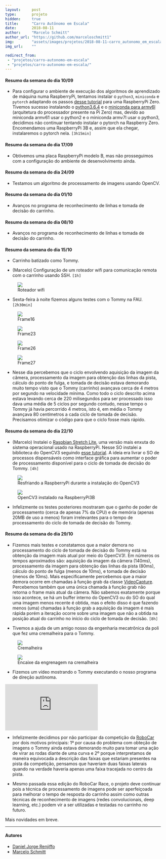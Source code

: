 ```yaml
---
layout:     post
type:       projeto
hidden:     true
title:      "Carro Autônomo em Escala"
date:       2018-08-11
author:     "Marcelo Schmitt"
author_url: "https://github.com/marceloschmitt1"
img:        "assets/images/projetos/2018-08-11-carro_autonomo_em_escala/car.jpg"
img_url:    ""

redirect_from:
 - "projetos/carro-autonomo-em-escala"
 - "projetos/carro-autonomo-em-escala/"
---
```


#### Resumo da semana do dia 10/09

- Para configurar o ambiente de execução dos algoritmos de aprendizado de máquina numa RaspberryPi, tentamos instalar o `python3`, `miniconda` e `pytorch` adaptando os passos [desse tutorial](https://gist.github.com/fgolemo/b973a3fa1aaa67ac61c480ae8440e754) para uma RaspberryPi Zero. Tivemos sucesso instalando o [python3.6.4](https://gist.github.com/SeppPenner/46349b29d90f71fe14319c59f2d7e4e4) e o [miniconda para armv6l](https://repo.continuum.io/miniconda/Miniconda-3.5.5-Linux-armv6l.sh) (arquitetura do processador presente na Pi Zero) mas, devido ao miniconda armv61 usar o python2 e o miniconda armv7l usar o python3, decidimos não continuar tentando instalar o pytorch na Raspberry Zero. Encomendamos uma RaspberryPi 3B e, assim que ela chegar, instalaremos o pytorch nela. `[3h15min]`

#### Resumo da semana do dia 17/09

- Obtivemos uma placa RaspberryPi modelo B, mas não prosseguimos com a configuração do ambiente de desenvolvimento ainda.

#### Resumo da semana do dia 24/09

- Testamos um algoritmo de processamento de imagens usando OpenCV.

#### Resumo da semana do dia 01/10

- Avanços no programa de reconhecimento de linhas e tomada de decisão do carrinho.

#### Resumo da semana do dia 08/10

- Avanços no programa de reconhecimento de linhas e tomada de decisão do carrinho.

#### Resumo da semana do dia 15/10

- Carrinho batizado como Tommy.

- (Marcelo) Configuração de um roteador wifi para comunicação remota com o carrinho usando SSH. `[1h]`

<div class="img-container">
  <figure>
    <img src="{{ site.baseurl }}/assets/images/projetos/2018-08-11-carro_autonomo_em_escala/retoador_tommy_net.jpg">
    <figcaption>Roteador wifi</figcaption>
  </figure>
</div>

- Sexta-feira à noite fizemos alguns testes com o Tommy na FAU. `[2h30min]`

<div class="img-container">
  <figure>
    <img src="{{ site.baseurl }}/assets/images/projetos/2018-08-11-carro_autonomo_em_escala/frame16.png">
    <figcaption>Frame16</figcaption>
  </figure>
  <figure>
    <img src="{{ site.baseurl }}/assets/images/projetos/2018-08-11-carro_autonomo_em_escala/frame23.png">
    <figcaption>Frame23</figcaption>
  </figure>
</div>

<div class="img-container">
  <figure>
    <img src="{{ site.baseurl }}/assets/images/projetos/2018-08-11-carro_autonomo_em_escala/frame26.png">
    <figcaption>Frame26</figcaption>
  </figure>
  <figure>
    <img src="{{ site.baseurl }}/assets/images/projetos/2018-08-11-carro_autonomo_em_escala/frame27.png">
    <figcaption>Frame27</figcaption>
  </figure>
</div>

- Nesse dia percebemos que o ciclo envolvendo aquisição da imagem da câmera, processamento da imagem para obtenção das linhas da pista, cálculo do ponto de fulga, e tomada de decisão estava demorando muito tempo visto que o Tommy (carrinho) avançava cerca de 4 metros por segundo na velocidade mínima. Como todo o ciclo descrito acima estava levando cerca de 220 milisegundos para ser processado isso dava uma média de 5 ciclos por segundo contudo, nesse tempo o Tommy já havia percorrido 4 metros, isto é, em média o Tommy avançava 80 centímetros a cada ciclo de tomada de decisão. Precisamos otimizar o código para que o ciclo fosse mais rápido.

#### Resumo da semana do dia 22/10

- (Marcelo) Instalei o [Raspbian Stretch Lite](https://www.raspberrypi.org/downloads/raspbian/), uma versão mais enxuta do sistema operacional usado na RaspberryPi. Nesse SO instalei a biblioteca do OpenCV3 seguindo [esse tutorial](https://www.pyimagesearch.com/2016/04/18/install-guide-raspberry-pi-3-raspbian-jessie-opencv-3/). A ideia era livrar o SO de processos dispensáveis como interface gráfica para aumentar o poder de processamento disponível para o ciclo de tomada de decisão do Tommy. `[4h]`

<div class="img-container">
  <figure>
    <img src="{{ site.baseurl }}/assets/images/projetos/2018-08-11-carro_autonomo_em_escala/instalacao_opencv3.jpg">
    <figcaption>Resfriando a RaspberryPi durante a instalação do OpenCV3</figcaption>
  </figure>
  <figure>
    <img src="{{ site.baseurl }}/assets/images/projetos/2018-08-11-carro_autonomo_em_escala/openCV3_instalado.jpg">
    <figcaption>OpenCV3 instalado na RaspberryPi3B</figcaption>
  </figure>
</div>

- Infelizmente os testes posteriores mostraram que o ganho de poder de processamento (cerca de apenas 7% da CPU) e de memória (apenas 20MB de uso a menos) foram irrelevantes para o tempo de processamento do ciclo de tomada de decisão do Tommy.

#### Resumo da semana do dia 29/10

- Fizemos mais testes e constatamos que a maior demora no processamento do ciclo de tomada de decisão do Tommy está na obtenção da imagem mais atual por meio do OpenCV3!. Em números os tempos aproximados são: aquisição da imagem da câmera (140ms), processamento da imagem para obtenção das linhas da pista (80ms), cálculo do ponto de fulga (menos de 10ms), e tomada de decisão (menos de 10ms). Mais especificamente percebemos que a maior demora ocorre em chamadas à função grab da classe [VideoCapture](https://docs.opencv.org/3.1.0/d8/dfe/classcv_1_1VideoCapture.html). Percebemos também que uma única chamada à função grab não retorna o frame mais atual da câmera. Não sabemos exatamente porque isso acontece, se há um buffer interno do OpenCV3 ou do SO do qual uma imagem menos recente é obtida, mas o efeito disso é que fazendo menos (uma) chamadas à função grab a aquisição da imagem é mais rápida porém a iteração ocorre sobre uma imagem que não a obtida na posição atual do carrinho no início do ciclo de tomada de decisão. `[8h]`

<!--
<div class="img-container">
  <figure>
    <img src="{{ site.baseurl }}/assets/images/projetos/2018-08-11-carro_autonomo_em_escala/slot_para_baterias.jpg">
    <figcaption>Slot para baterias</figcaption>
  </figure>
</div>
 -->

- Tivemos a ajuda de um amigo nosso da engenharia mecatrônica da poli que fez uma cremalheira para o Tommy.

<div class="img-container">
  <figure>
    <img src="{{ site.baseurl }}/assets/images/projetos/2018-08-11-carro_autonomo_em_escala/cremalheira.jpg">
    <figcaption>Cremalheira</figcaption>
  </figure>
  <figure>
    <img src="{{ site.baseurl }}/assets/images/projetos/2018-08-11-carro_autonomo_em_escala/cremalheira_encaixe.jpg">
    <figcaption>Encaixe da engrenagem na cremalheira</figcaption>
  </figure>
</div>

- Fizemos um vídeo mostrando o Tommy executando o nosso programa de direção autônoma.

<iframe class="youtube" src="https://www.youtube.com/embed/yLbBb4SI0IY?rel=0" frameborder="0" allowfullscreen></iframe>

- Infelizmente decidimos por não participar da competição da [RoboCar](http://roborace.com.br/) por dois motivos principais: 1º por causa do problema com obteção de imagens o Tommy ainda estava demorando muito para tomar uma ação de virar as rodas diante de uma curva e 2º porque interpretamos de maneira equivocada a descrição das faixas que estariam presentes na pista da competição, pensamos que haveriam duas faixas laterais quando na verdade haveria apenas uma faixa tracejada no centro da pista.

- Mesmo passada essa edição do RoboCar Race, o projeto deve continuar pois a técnica de processamento de imagens pode ser aperfeiçoada para melhorar o tempo de resposta do carrinho assim como outras técnicas de reconhecimento de imagens (redes convolucionais, deep learning, etc.) podem vir a ser utilizadas e testadas no carrinho no futuro.

Mais novidades em breve.

----

#### Autores

- [Daniel Jorge Renjiffo](https://linux.ime.usp.br/~djrenjiffo/)
- [Marcelo Schmitt](https://github.com/marceloschmitt1)
